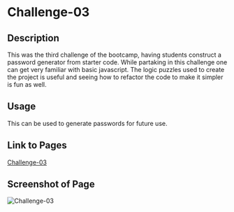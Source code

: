# Challenge-03

## Description

This was the third challenge of the bootcamp, having students construct a password generator from starter code. While partaking in this challenge one can get very familiar with basic javascript. The logic puzzles used to create the project is useful and seeing how to refactor the code to make it simpler is fun as well.

## Usage

This can be used to generate passwords for future use.

## Link to Pages

[Challenge-03](https://ptookey.github.io/Challenge-03/)

## Screenshot of Page

![Challenge-03](Challenge-03)
